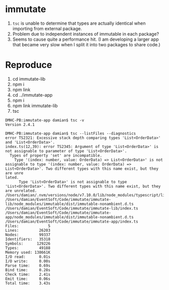 # immutate

1. `tsc` is unable to determine that types are actually identical when importing from external package.
1. Problem due to independent instances of immutable in each package?
1. Seems to cause quite a performance hit. (I am developing a larger app that became very slow when I split it into two packages to share code.)

# Reproduce

1. cd immutate-lib
1. npm i
1. npm link
1. cd ../immutate-app
1. npm i
1. npm link immutate-lib
1. tsc

```
DMHC-PB:immutate-app damian$ tsc -v
Version 2.4.1

DMHC-PB:immutate-app damian$ tsc --listFiles --diagnostics
error TS2321: Excessive stack depth comparing types 'List<OrderData>' and 'List<OrderData>'.
index.ts(12,39): error TS2345: Argument of type 'List<OrderData>' is not assignable to parameter of type 'List<OrderData>'.
  Types of property 'set' are incompatible.
    Type '(index: number, value: OrderData) => List<OrderData>' is not assignable to type '(index: number, value: OrderData) => List<OrderData>'. Two different types with this name exist, but they are unre
lated.
      Type 'List<OrderData>' is not assignable to type 'List<OrderData>'. Two different types with this name exist, but they are unrelated.
/Users/damian/.nvm/versions/node/v7.10.0/lib/node_modules/typescript/lib/lib.es6.d.ts
/Users/damian/EventSoft/Code/immutate/immutate-lib/node_modules/immutable/dist/immutable-nonambient.d.ts
/Users/damian/EventSoft/Code/immutate/immutate-lib/index.ts
/Users/damian/EventSoft/Code/immutate/immutate-app/node_modules/immutable/dist/immutable-nonambient.d.ts
/Users/damian/EventSoft/Code/immutate/immutate-app/index.ts
Files:             5
Lines:         26203
Nodes:         99337
Identifiers:   35318
Symbols:      129226
Types:         49188
Memory used: 138661K
I/O read:      0.01s
I/O write:     0.00s
Parse time:    0.69s
Bind time:     0.28s
Check time:    2.41s
Emit time:     0.06s
Total time:    3.43s
```
